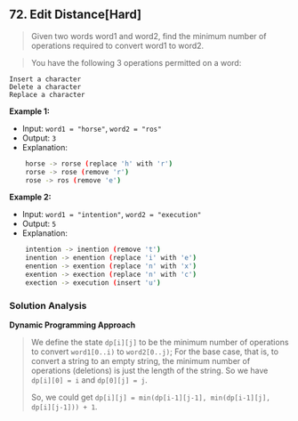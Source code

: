 ## 72. Edit Distance[Hard]

> Given two words word1 and word2, find the minimum number of operations required to convert word1 to word2.

> You have the following 3 operations permitted on a word:

    Insert a character
    Delete a character
    Replace a character

**Example 1:**

- Input: `word1 = "horse"`, `word2 = "ros"`
- Output: `3`
- Explanation: 
```bash
	horse -> rorse (replace 'h' with 'r')
	rorse -> rose (remove 'r')
	rose -> ros (remove 'e')
```

**Example 2:**

- Input: `word1 = "intention"`, `word2 = "execution"`
- Output: `5`
- Explanation: 
```bash
	intention -> inention (remove 't')
	inention -> enention (replace 'i' with 'e')
	enention -> exention (replace 'n' with 'x')
	exention -> exection (replace 'n' with 'c')
	exection -> execution (insert 'u')
```

### Solution Analysis

**Dynamic Programming Approach**

>   We define the state `dp[i][j]` to be the minimum number of operations to convert `word1[0..i)` to `word2[0..j)`; For the base case, that is, to convert a string to an empty string, the minimum number of operations (deletions) is just the length of the string. So we have `dp[i][0] = i` and `dp[0][j] = j`.
>
>   So, we could get `dp[i][j] = min(dp[i-1][j-1], min(dp[i-1][j], dp[i][j-1])) + 1`.